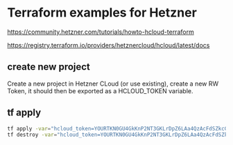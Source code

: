 # Terraform examples for Hetzner

https://community.hetzner.com/tutorials/howto-hcloud-terraform

https://registry.terraform.io/providers/hetznercloud/hcloud/latest/docs

## create new project 

Create a new project in Hetzner CLoud (or use existing), create a new RW Token, it should then be exported as a HCLOUD_TOKEN variable.


##  tf apply

```bash
tf apply -var="hcloud_token=YOURTKN0GU4GkKnP2NT3GKLrDpZ6LAa4QzAcFdSZkcGRVhLm1xr7WHLQpavri8su"
tf destroy -var="hcloud_token=YOURTKN0GU4GkKnP2NT3GKLrDpZ6LAa4QzAcFdSZkcGRVhLm1xr7WHLQpavri8su"
```
